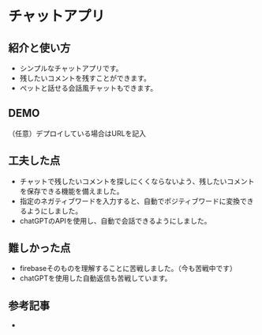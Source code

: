 # チャットアプリ

## 紹介と使い方
- シンプルなチャットアプリです。
- 残したいコメントを残すことができます。
- ペットと話せる会話風チャットもできます。

## DEMO
（任意）デプロイしている場合はURLを記入

## 工夫した点
- チャットで残したいコメントを探しにくくならないよう、残したいコメントを保存できる機能を備えました。
- 指定のネガティブワードを入力すると、自動でポジティブワードに変換できるようにしました。
- chatGPTのAPIを使用し、自動で会話できるようにしました。

## 難しかった点
- firebaseそのものを理解することに苦戦しました。（今も苦戦中です）
- chatGPTを使用した自動返信も苦戦しています。

## 参考記事
- 

